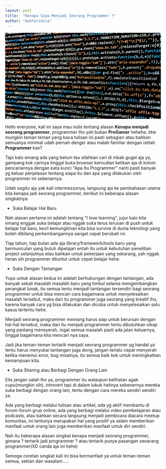 ```yaml
---
layout: post
title:  "Kenapa Saya Menjadi Seorang Programmer ?"
author: "muhfaridzia"
---
```


![Script Programming](/img/pexels-photo-code.jpeg)

Hello everyone, kali ini saya mau nulis tentang alasan **Kenapa menjadi seorang programmer**, programmer lho yah bukan **ProGamer** hehehe, btw mungkin teman teman yang baca tulisan ini pasti sebagian atau bahkan semuanya minimal udah pernah denger atau malah familiar dengan istilah **Programmer** kan?

Tapi kalo emang ada yang belum tau silahkan cari di mbak gugel aja ya, gampang kok carinya tinggal buka browser kemudian ketikan aja di kolom pencariannya dengan kata kunci "Apa Itu Programmer" nanti pasti banyak yg keluar penjelasan tentang siapa itu dan apa yang dilakukan oleh programmer ini sebenarnya.

Udah segitu aja yak kali intermezzonya, langsung aja ke pembahasan utama kita kenapa jadi seorang programmer, berikut ini beberapa alasan singkatnya:

- Suka Belajar Hal Baru

Nah alasan pertama ini adalah tentang "I love learning", jujur kalo kita emang enggak suka belajar atau nggak suka terus terusan di push untuk belajar hal baru, kecil kemungkinan kita bisa survive di dunia teknologi yang boleh dibilang perkembangannya sangat cepat berubah ini. 

Tiap tahun, tiap bulan ada aja library/framework/tools baru yang bermunculan yang butuh dipelajari entah itu untuk kebutuhan penelitian project selanjutnya atau bahkan untuk pekerjaan yang sekarang, yah nggak heran sih programmer dituntut untuk cepat belajar hehe.

- Suka Dengan Tantangan

Yups untuk alasan kedua ini adalah berhubungan dengan tantangan, ada banyak sekali masalah masalah baru yang timbul selama mengembangkan perangkat lunak, itu semua tentu menjadi tantangan tersendiri bagi seorang programmer untuk bisa mencari cara bagaimana untuk menyelesaikan masalah tersebut, maka dari itu programmer juga seorang yang kreatif lho, karena banyak cara yg bisa dilakukan dan dicoba untuk menyelesaikan satu kasus tertentu hehe. 

Menjadi seorang programmer memang harus siap untuk berursan dengan hal-hal tersebut, maka dari itu menjadi programmer tentu dibutuhkan sikap yang pantang meneyerah, ingat semua masalah pasti ada jalan keluarnya, tinggal bagaimana kita mencari nya saya. 

Jadi jika teman-teman tertarik menjadi seorang programmer yg handal ya tentu harus menyukai tantangan juga dong, jangan terlalu cepat menyerah ketika menemui error, bug misalnya, itu semua baik kok untuk meningkatkan kemampuan kita.

- Suka Sharing atau Berbagi Dengan Orang Lain

Eits jangan salah lho ya, programmer itu walaupun kelihatan agak cupu(mungkin sih), introvert tapi di dalam lubuk hatinya sebenernya mereka suka berbagi dengan orang lain, tentu dengan cara mereka sendiri sendiri ya. 

Ada yang berbagi melalui tulisan atau artikel, ada yg aktif membantu di forum-forum grup online, ada yang berbagi melalui video pembelajaran atau podcasts, atau bahkan secara langsung menjadi pembicara diacara meetup komunitas, ini tentunya merupakan hal yang positif ya selain memberikan manfaat untuk orang lain juga memberikan manfaat untuk diri sendiri.

Nah itu beberapa alasan singkat kenapa menjadi seorang programmer, gimana ? tertarik jadi programmer ? atau tertarik punya pasangan seoarang programmer(XD canda aja ini hehe)

Semoga coretan singkat kali ini bisa bermanfaat ya untuk teman-teman semua, sekian dan wasalam.....

